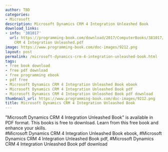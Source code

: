 ```yaml
---
author: TBD
categories:
- Microsoft
description: Microsoft Dynamics CRM 4 Integration Unleashed Book
download_links:
- info: '381017'
  url: https://programming-book.com/download/2017/ComputerBooks/381017/Microsoft Dynamics
    CRM 4 Integration Unleashed.pdf
image: https://www.programming-book.com/doc-images/9212.png
layout: post
permalink: /microsoft-dynamics-crm-4-integration-unleashed-book.html
tags:
- free book download
- free pdf download
- free programming ebook
- pdf free
- Microsoft Dynamics CRM 4 Integration Unleashed Book ebook
- Microsoft Dynamics CRM 4 Integration Unleashed Book pdf
- Microsoft Dynamics CRM 4 Integration Unleashed Book pdf download
thumbnail_url: https://www.programming-book.com/doc-images/9212.png
title: Microsoft Dynamics CRM 4 Integration Unleashed Book
---
```


 
<div class="item-desc text-justify">
  "Microsoft Dynamics CRM 4 Integration Unleashed Book" is available in PDF format. This books is free to download. Learn from this free book and enhance your skills.
  <br>
  #Microsoft Dynamics CRM 4 Integration Unleashed Book ebook, #Microsoft Dynamics CRM 4 Integration Unleashed Book pdf, #Microsoft Dynamics CRM 4 Integration Unleashed Book pdf download
</div>